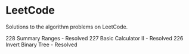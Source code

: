 # LeetCode
Solutions to the algorithm problems on LeetCode.

228 Summary Ranges - Resolved
227 Basic Calculator II - Resolved
226 Invert Binary Tree - Resolved
